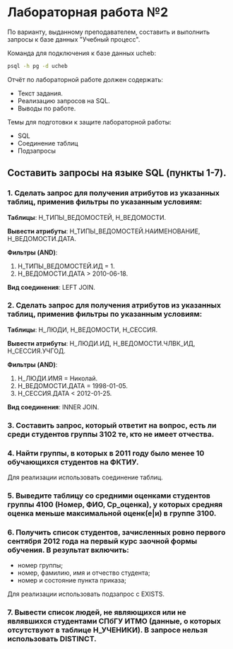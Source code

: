 # Лабораторная работа №2

По варианту, выданному преподавателем, составить и выполнить запросы к базе данных "Учебный процесс".

Команда для подключения к базе данных ucheb:

```bash
psql -h pg -d ucheb
```

Отчёт по лабораторной работе должен содержать:
- Текст задания.
- Реализацию запросов на SQL.
- Выводы по работе.

Темы для подготовки к защите лабораторной работы:
- SQL
- Соединение таблиц
- Подзапросы

## Составить запросы на языке SQL (пункты 1-7).

### 1. Сделать запрос для получения атрибутов из указанных таблиц, применив фильтры по указанным условиям:
**Таблицы**: Н_ТИПЫ_ВЕДОМОСТЕЙ, Н_ВЕДОМОСТИ.

**Вывести атрибуты**: Н_ТИПЫ_ВЕДОМОСТЕЙ.НАИМЕНОВАНИЕ, Н_ВЕДОМОСТИ.ДАТА.

**Фильтры (AND)**:
1. Н_ТИПЫ_ВЕДОМОСТЕЙ.ИД = 1.
2. Н_ВЕДОМОСТИ.ДАТА > 2010-06-18.

**Вид соединения**: LEFT JOIN.

### 2. Сделать запрос для получения атрибутов из указанных таблиц, применив фильтры по указанным условиям:
**Таблицы**: Н_ЛЮДИ, Н_ВЕДОМОСТИ, Н_СЕССИЯ.

**Вывести атрибуты**: Н_ЛЮДИ.ИД, Н_ВЕДОМОСТИ.ЧЛВК_ИД, Н_СЕССИЯ.УЧГОД.

**Фильтры (AND)**:
1. Н_ЛЮДИ.ИМЯ = Николай.
2. Н_ВЕДОМОСТИ.ДАТА = 1998-01-05.
3. Н_СЕССИЯ.ДАТА < 2012-01-25.

**Вид соединения**: INNER JOIN.

### 3. Составить запрос, который ответит на вопрос, есть ли среди студентов группы 3102 те, кто не имеет отчества.

### 4. Найти группы, в которых в 2011 году было менее 10 обучающихся студентов на ФКТИУ.
Для реализации использовать соединение таблиц.

### 5. Выведите таблицу со средними оценками студентов группы 4100 (Номер, ФИО, Ср_оценка), у которых средняя оценка меньше максимальной оценк(е|и) в группе 3100.

### 6. Получить список студентов, зачисленных ровно первого сентября 2012 года на первый курс заочной формы обучения. В результат включить:
- номер группы;
- номер, фамилию, имя и отчество студента;
- номер и состояние пункта приказа;

Для реализации использовать подзапрос с EXISTS.

### 7. Вывести список людей, не являющихся или не являвшихся студентами СПбГУ ИТМО (данные, о которых отсутствуют в таблице Н_УЧЕНИКИ). В запросе нельзя использовать DISTINCT.